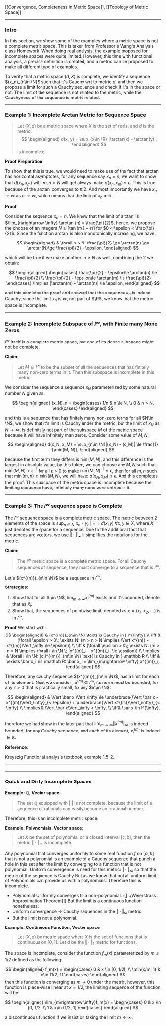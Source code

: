 [[Convergence, Completeness in Metric Space]], 
[[Topology of Metric Space]]

---
### **Intro**

In this section, we show some of the examples where a metric space is not a complete metric space. This is taken from Professor's Wang's Analysis class Homework. When doing real analysis, the example proposed for incomplete spaces were quite limited. However, this time with functional analysis, a precise definition is created, and a metric can be proposed to make all different type of examples. 

To verify that a metric space $(d, X)$ is complete, we identify a sequence $(x_n)_{n\in \N}$ such that it's Cauchy wrt to metric $d$, and then we propose a limit for such a Cauchy sequence and check if it's in the space or not. The limit of the sequence is not related to the metric, while the Cauchyness of the sequence is metric related. 

---
### **Example 1: Incomplete Arctan Metric for Sequence Space**

> Let $(X, d)$ be a metric space where $X$ is the set of reals, and $d$ is the metric: 
> $$
> \begin{aligned}
>     d(x, y) = \sup_{x\in \R} |\arctan(x) - \arctan(y)|,
> \end{aligned}
> $$
> is incomplete. 

**Proof Preparation**

To show that this is true, we would need to make use of the fact that $\arctan$ has horizontal asymptotes, for any sequence say $x_n = n$, we want to show that $d(x_n, x_m)$ with $m, n > N$ will get always make $d(x_n, x_m)\le \epsilon$. This is true because of the $\arctan$ converges to $\pi/2$. And most importantly we have $x_n\rightarrow \infty$ as $n\rightarrow \infty$, which means that the limit of $x_n\neq \mathbb R$.

**Proof**

Consider the sequence $x_n = n$. We know that the limit of $\arctan$ is $\lim_{n\rightarrow \infty} \arctan (n) = \frac{\pi}{2}$, hence, we propose the choose of an integers $N \ge \lceil \tan(\pi/2 - \epsilon)\rceil$ for $0 < \epsilon < \frac{\pi}{2}$. Since the function $\arctan$ is also monotonically increasing, we have: 

$$
\begin{aligned}
    & \forall n > N: 
    \frac{\pi}{2} \ge \arctan(n) \ge \arctan(N)\ge \frac{\pi}{2} - \epsilon, 
\end{aligned}
$$

which will be true if we make another $m \ge N$ as well, combining the 2 we obtain: 

$$
\begin{aligned}
    \begin{cases}
        \frac{\pi}{2} - \epsilon\le \arctan(n) \le \frac{\pi}{2}
        \\
        \frac{\pi}{2} - \epsilon\le \arctan(m) \le \frac{\pi}{2}
    \end{cases}
    \implies
    |\arctan(m) - \arctan(n)| \le \epsilon, 
\end{aligned}
$$

and this comletes the proof and showed that the sequence $x_n$ is indeed Cauchy, since the limit $x_n$ is $\infty$, not part of $\R$, we know that the metric space is incomplete. 

---
### **Example 2: Incomplete Subspace of $l^\infty$, with Finite many None Zeros**

$l^\infty$ itself is a complete metric space, but one of its dense subspace might not be complete. 

**Claim**:
> Let $M\subseteq l^\infty$ to be the subset of all the sequences that has finitely many non-zero terms in it. Then this subspace is incomplete in this metric. 

We consider the sequence a sequence $x_N$ parameterized by some natural number $N$ given as: 

$$
\begin{aligned}
    (x_N)_n = \begin{cases}
        1/n & n \le N, 
        \\
        0 & n > N,
    \end{cases}
\end{aligned}
$$

and this is a sequence that has finitely many non-zero terms for all $N\in \N$, we show that it's limit is  Cauchy under the metric, but the limit of $x_N$ as $N\rightarrow \infty$, is definitely not part of the subspace $M$ of the metric space because it will have infinitely man zeros. Consider some value of $M, N$: 

$$
\begin{aligned}
    d(x_N, x_M) = \sup_{n\in \N}|(x_N) - (x_M)| \le 
    \frac{1}{\min(M, N)}, 
\end{aligned}
$$

because the first term they differs is $\min(M, N)$, and this difference is the largest in absolute value, by this token, we can choose any $M, N$ such that $\min(M, N) > \epsilon^{-1}$ for all $\epsilon > 0$ to make $\min(M, N)^{-1}\le \epsilon$, then for all $m, n$ such that $\min(m, n)\ge\min(M, N)$, we will have: $d(x_N, x_M) \le \epsilon$. And this completes the proof. This subspace of the metric space is incomplete because the limiting sequence have, infinitely many none zero entries in it. 


---
### **Example 3: The $l^\infty$ sequence space is Complete**

The $l^\infty$ sequence space is a complete metric space. The metric between 2 elements of the space is $\sup_{n\in N}|x_n -y_n| =: d(x, y)\;\forall x, y\in X$, where $X$ just denotes the space for a sequence. Due to the additional fact that sequences are vectors, we use $\Vert \cdot\Vert_\infty$ ti simplifies the notations for the metric. 

**Claim:**
> The $l^\infty$ metric space is a complete metric space. For all Cauchy sequences of sequence, they must converge to a sequence that is $l^\infty$. 

Let's $(x^{(n)})_{n\in \N}$ be a sequence in $l^\infty$. 

**Strategies**: 
1. Show that for all $i\in \N$, $\lim_{m\rightarrow \infty}x_{i}^{(m)}$ exists and it's bounded, denote that as $\bar x_i$. 
2. Show that, the sequences of pointwise limit, denoted as $\bar x = (\bar x_1, \bar x_2, \cdots)$ is in $l^\infty$. 

**Proof**
We start with: 
$$
\begin{aligned}
    & (x^{(n)})_{n\in \N} \text{ is Cauchy in }  l^{\infty}
    \\
    \iff &
    (\forall \epsilon > 0\; 
    \exists N: (m > n > N \implies \Vert x^{(n)} - x^{(m)}\Vert_\infty \le \epsilon))
    \\
    \iff &
    (\forall \epsilon > 0\; 
    \exists N: (m > n > N \implies \forall i \in \N  \; |x^{(n)}_i - x^{(m)}_i| \le \epsilon))
    \\
    \implies &
    \forall i \in \N:  (x_i^{(m)})_{m\in \N} \text{ is Cauchy in } \mathbb R
    \\
    \iff &
    \exists \bar x_i \in \mathbb R: \bar x_i = \lim_{m\rightarrow \infty} x^{(m)}_i, 
\end{aligned}
$$

Therefore, any cauchy sequence $(x^{(m)})_{m\in \N}$, has a limit for each of its element. Next we consider , $x^{(m)}\in l^{\infty}$, its norm must be bounded, for any $\epsilon > 0$ that is practically small, fix any $m\in \N$: 

$$
\begin{aligned}
    & \Vert \bar x \Vert_\infty \le 
    \underbrace{\Vert \bar x - x^{(m)}\Vert_\infty}_{< \epsilon} + 
    \underbrace{\Vert x^{(m)}\Vert_\infty}_{< \infty}
    \\
    \implies &
    \Vert \bar x\Vert_\infty < \infty, 
    \\
    \iff& 
    \bar x \in l^{\infty}. 
\end{aligned}
$$

therefore we had show in the later part that $\lim_{m\rightarrow \infty} \Vert x^{(m)}\Vert_\infty$ is indeed bounded, for any Cauchy sequence, and each of its element, $x_i^{(m)}$ is indeed $\in \mathbb R$. 

**Reference**: 

Kreyszig Functional analysis textbook, example 1.5-2. 


---
### 


---
### **Quick and Dirty Incomplete Spaces**

**Example: $\mathbb Q$, Vector space**: 
> The set $\mathbb Q$ equipped with $|\cdot|$ is not complete, because the limit of a sequence of rationals can easily become an irrational number. 

Therefore, this is an incomplete metric space. 

**Example: Polynomials, Vector space**: 
> Let $X$ be the set of polynomial on a closed interval $[a, b]$, then the metric $\Vert \cdot\Vert_\infty$ is incomplete. 

Any polynomial that converges uniformly to some real function $f$ on $[a, b]$ that is not a polynomial is an example of a Cauchy sequence that punch a hole in this set after the limit by converging to a function that is not polynomial. Uniform convergence is need for this metric: $\Vert \cdot\Vert_\infty$ so that the metric of the sequence is Cauchy But as we know that not all uniform limit of Polynomials can provide us with a polynomials. Therefore this is incomplete. 
- Polynomial Uniformly converges to a non-polynomial. ([[../Weierstrass Approximation Theorem]]) But the limit is a continuous function nonetheless. 
- Uniform convergence -> Cauchy sequences in the $\Vert \cdot\Vert_\infty$ metric. 
- But the limit is not a polynomial. 

**Example: Continuous Function, Vector space**

> Let $(X, d)$ be metric space where $X$ is the set of functions that is continuous on $[0, 1]$. Let $d$ be the $\Vert \cdot\Vert_1$ metric for functions. 

The space is incomplete, consider the function $f_m(x)$ parameterized by $m \le 1/2$ defined as the following: 

$$
\begin{aligned}
    f_m(x) = \begin{cases}
        0 & x \in [0, 1/2),
        \\
        \min(x/m, 1) & x\in (1/2, 1] 
    \end{cases}
\end{aligned}
$$
then this function is converging as $m \rightarrow 0$ under the metric, however, this function is piece-wise linear at $x=1/2$, the limiting sequence of the function will be: 

$$
\begin{aligned}
    \lim_{m\rightarrow \infty}f_m(x)
    = \begin{cases}
        0 & x \in [0, 1/2)
        \\
        1 & x\in (1/2, 1] 
    \end{cases}
\end{aligned}
$$

a discontinuous function if we insist on taking the limit $m\rightarrow \infty$. 